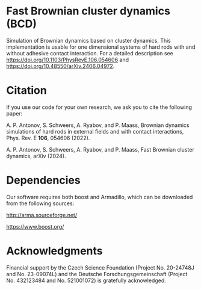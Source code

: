 # Fast Brownian cluster dynamics (BCD)
Simulation of Brownian dynamics based on cluster dynamics. This implementation is usable for one dimensional systems of hard rods with and without adhesive contact interaction. For a detailed description see https://doi.org/10.1103/PhysRevE.106.054606 and https://doi.org/10.48550/arXiv.2406.04972.

# Citation 
If you use our code for your own research, we ask you to cite the following paper:

A. P. Antonov, S. Schweers, A. Ryabov, and P. Maass, Brownian dynamics simulations of hard rods in external fields and with contact interactions, Phys. Rev. E **106**, 054606 (2022).

A. P. Antonov, S. Schweers, A. Ryabov, and P. Maass, Fast Brownian cluster dynamics, arXiv (2024).

# Dependencies
Our software requires both boost and Armadillo, which can be downloaded from the following sources:

http://arma.sourceforge.net/

https://www.boost.org/

# Acknowledgments
Financial support by the Czech Science Foundation (Project No. 20-24748J and No. 23-09074L) and the Deutsche Forschungsgemeinschaft (Project No. 432123484 and No. 521001072) is gratefully acknowledged.
